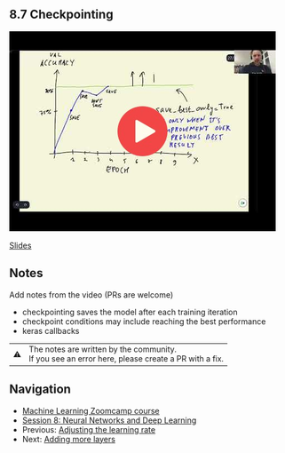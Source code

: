 ## 8.7 Checkpointing

<a href="https://www.youtube.com/watch?v=NRpGUx0o3Ps&list=PL3MmuxUbc_hIhxl5Ji8t4O6lPAOpHaCLR"><img src="images/thumbnail-8-07.jpg"></a>

[Slides](https://www.slideshare.net/AlexeyGrigorev/ml-zoomcamp-8-neural-networks-and-deep-learning-250592316)


## Notes

Add notes from the video (PRs are welcome)

* checkpointing saves the model after each training iteration
* checkpoint conditions may include reaching the best performance
* keras callbacks

<table>
   <tr>
      <td>⚠️</td>
      <td>
         The notes are written by the community. <br>
         If you see an error here, please create a PR with a fix.
      </td>
   </tr>
</table>


## Navigation

* [Machine Learning Zoomcamp course](../)
* [Session 8: Neural Networks and Deep Learning](./)
* Previous: [Adjusting the learning rate](06-learning-rate.md)
* Next: [Adding more layers](08-more-layers.md)
